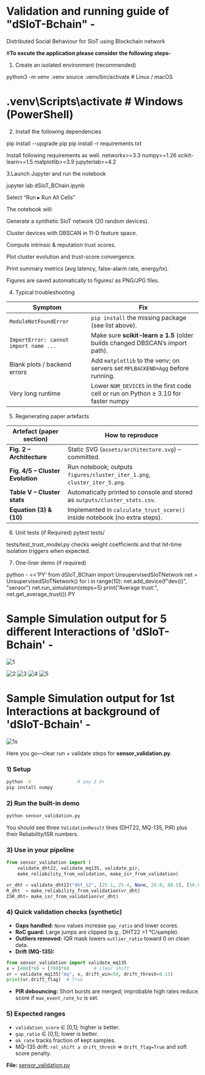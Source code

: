 # Validation and running guide of "dSIoT-Bchain" -
Distributed Social Behaviour for SIoT using Blockchain network 

#**To excute the application please consider the following steps-**

1. Create an isolated environment (recommended)

python3 -m venv .venv
source .venv/bin/activate               # Linux / macOS
# .venv\Scripts\activate                 # Windows (PowerShell)

2. Install the following dependencies

pip install --upgrade pip
pip install -r requirements.txt

Install following requirements as well.
networkx>=3.3
numpy>=1.26
scikit-learn>=1.5
matplotlib>=3.9
jupyterlab>=4.2

3.Launch Jupyter and run the notebook

jupyter lab dSIoT_BChain.ipynb

Select “Run ▸ Run All Cells”

The notebook will:

Generate a synthetic SIoT network (20 random devices).

Cluster devices with DBSCAN in 11-D feature space.

Compute intrinsic & reputation trust scores.

Plot cluster evolution and trust-score convergence.

Print summary metrics (avg latency, false-alarm rate, energy/tx).

Figures are saved automatically to figures/ as PNG/JPG files.

4. Typical troubleshooting
   
| Symptom                               | Fix                                                                                 |
|---------------------------------------|-------------------------------------------------------------------------------------|
| `ModuleNotFoundError`                 | `pip install` the missing package (see list above).                                 |
| `ImportError: cannot import name ...` | Make sure **scikit-learn ≥ 1.5** (older builds changed DBSCAN’s import path).       |
| Blank plots / backend errors          | Add `matplotlib` to the venv; on servers set `MPLBACKEND=Agg` before running.       |
| Very long runtime                     | Lower `NUM_DEVICES` in the first code cell or run on Python ≥ 3.10 for faster numpy |


5. Regenerating paper artefacts

 | Artefact (paper section) | How to reproduce |
|--------------------------|------------------|
| **Fig. 2 – Architecture** | Static SVG (`assets/architecture.svg`) – committed. |
| **Fig. 4/5 – Cluster Evolution** | Run notebook; outputs `figures/cluster_iter_1.png`, `cluster_iter_5.png`. |
| **Table V – Cluster stats** | Automatically printed to console and stored as `outputs/cluster_stats.csv`. |
| **Equation (3) & (10)** | Implemented in `calculate_trust_score()` inside notebook (no extra steps). |

6. Unit tests (if Required)
pytest tests/

tests/test_trust_model.py checks weight coefficients and that hit-time isolation triggers when expected.

7. One-liner demo (if required)

python - <<'PY'
from dSIoT_BChain import UnsupervisedSIoTNetwork
net = UnsupervisedSIoTNetwork()
for i in range(10): net.add_device(f"dev{i}", "sensor")
net.run_simulation(steps=5)
print("Average trust:", net.get_average_trust())
PY

# Sample Simulation output for 5 different Interactions of  'dSIoT-Bchain'  -


![1](https://github.com/user-attachments/assets/4f5e3e10-a0d3-4dd9-8c36-6ca40c6dc18f)

![2](https://github.com/user-attachments/assets/b4502df0-b82e-4743-9181-c3f23d9e3bbc)
![3](https://github.com/user-attachments/assets/ca7b1ac8-6560-450a-861f-43b31e809201)
![4](https://github.com/user-attachments/assets/46af1752-b740-4f46-b043-9cfb49382225)
![5](https://github.com/user-attachments/assets/641dc8ba-ca14-45c5-9ba1-361b44ff62ea)

# Sample Simulation output for 1st  Interactions at background of  'dSIoT-Bchain'  -


![1s](https://github.com/user-attachments/assets/db96c171-f2bf-4ec5-826a-31997ebbe5ba)

Here you go—clear run + validate steps for **sensor\_validation.py**.

### 1) Setup

```bash
python -V                 # any 3.9+
pip install numpy
```

### 2) Run the built-in demo

```bash
python sensor_validation.py
```

You should see three `ValidationResult` lines (DHT22, MQ-135, PIR) plus their Reliability/ISR numbers.

### 3) Use in your pipeline

```python
from sensor_validation import (
    validate_dht22, validate_mq135, validate_pir,
    make_reliability_from_validation, make_isr_from_validation)

vr_dht = validate_dht22("dht_12", [25.1, 25.4, None, 26.0, 80.5], [56.0, 55.4, 55.2, None, 54.9])
R_dht  = make_reliability_from_validation(vr_dht)
ISR_dht= make_isr_from_validation(vr_dht)
```

### 4) Quick validation checks (synthetic)

* **Gaps handled:** `None` values increase `gap_ratio` and lower scores.
* **RoC guard:** Large jumps are clipped (e.g., DHT22 >1 °C/sample).
* **Outliers removed:** IQR mask lowers `outlier_ratio` toward 0 on clean data.
* **Drift (MQ-135):**

```python
from sensor_validation import validate_mq135
x = [400]*60 + [700]*60         # clear shift
vr = validate_mq135("mq", x, drift_win=50, drift_thresh=0.15)
print(vr.drift_flag)  # True
```

* **PIR debouncing:** Short bursts are merged; improbable high rates reduce score if `max_event_rate_hz` is set.

### 5) Expected ranges

* `validation_score` ∈ \[0,1]; higher is better.
* `gap_ratio` ∈ \[0,1]; lower is better.
* `ok_rate` tracks fraction of kept samples.
* MQ-135 drift: `rel_shift ≥ drift_thresh` ⇒ `drift_flag=True` and soft score penalty.

**File:** [sensor\_validation.py](sandbox:/mnt/data/sensor_validation.py)

